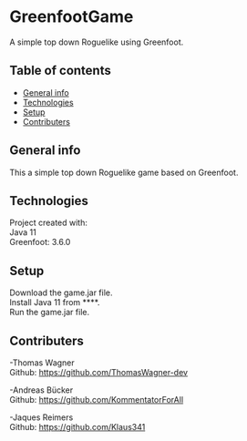 # GreenfootGame
A simple top down Roguelike using Greenfoot.

## Table of contents
* [General info](#general-info)
* [Technologies](#technologies)
* [Setup](#setup)
* [Contributers](#contributers)

## General info
This a simple top down Roguelike game based on Greenfoot.  


## Technologies 
Project created with:  
Java 11  
Greenfoot: 3.6.0  

## Setup
Download the game.jar file.  
Install Java 11 from ****.  
Run the game.jar file.  

## Contributers
-Thomas Wagner  
Github: https://github.com/ThomasWagner-dev

-Andreas Bücker   
Github: https://github.com/KommentatorForAll

-Jaques Reimers  
Github: https://github.com/Klaus341
